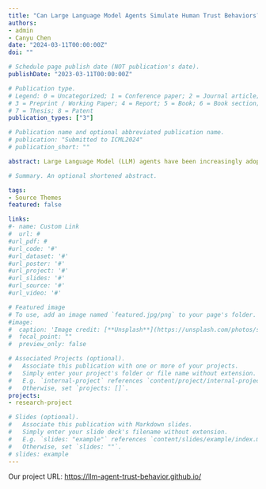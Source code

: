 ```yaml
---
title: "Can Large Language Model Agents Simulate Human Trust Behaviors?"
authors:
- admin
- Canyu Chen
date: "2024-03-11T00:00:00Z"
doi: ""

# Schedule page publish date (NOT publication's date).
publishDate: "2023-03-11T00:00:00Z"

# Publication type.
# Legend: 0 = Uncategorized; 1 = Conference paper; 2 = Journal article;
# 3 = Preprint / Working Paper; 4 = Report; 5 = Book; 6 = Book section;
# 7 = Thesis; 8 = Patent
publication_types: ["3"]

# Publication name and optional abbreviated publication name.
# publication: "Submitted to ICML2024"
# publication_short: ""

abstract: Large Language Model (LLM) agents have been increasingly adopted as simulation tools to model humans in applications such as social science. However, one fundamental question remains can LLM agents really simulate human behaviors? In this paper, we focus on one of the most critical behaviors in human interactions, trust, and aim to investigate whether or not LLM agents can simulate human trust behaviors. We first find that LLM agents generally exhibit trust behaviors, referred to as agent trust, under the framework of Trust Games, which are widely recognized in behavioral economics. Then, we discover that LLM agents can have high behavioral alignment with humans regarding trust behaviors, indicating the feasibility to simulate human trust behaviors with LLM agents. In addition, we probe into the biases in agent trust and the differences in agent trust towards agents and humans. We also explore the intrinsic properties of agent trust under conditions including advanced reasoning strategies and external manipulations. We further offer important implications for various scenarios where trust is paramount. Our study represents a significant step in understanding the behaviors of LLM agents and the LLM-human analogy. The code is here.

# Summary. An optional shortened abstract.

tags:
- Source Themes
featured: false

links:
#- name: Custom Link
#  url: #
#url_pdf: #
#url_code: '#'
#url_dataset: '#'
#url_poster: '#'
#url_project: '#'
#url_slides: '#'
#url_source: '#'
#url_video: '#'

# Featured image
# To use, add an image named `featured.jpg/png` to your page's folder. 
#image:
#  caption: 'Image credit: [**Unsplash**](https://unsplash.com/photos/s9CC2SKySJM)'
#  focal_point: ""
#  preview_only: false

# Associated Projects (optional).
#   Associate this publication with one or more of your projects.
#   Simply enter your project's folder or file name without extension.
#   E.g. `internal-project` references `content/project/internal-project/index.md`.
#   Otherwise, set `projects: []`.
projects:
- research-project

# Slides (optional).
#   Associate this publication with Markdown slides.
#   Simply enter your slide deck's filename without extension.
#   E.g. `slides: "example"` references `content/slides/example/index.md`.
#   Otherwise, set `slides: ""`.
# slides: example
---
```


<!-- {{% callout note %}}
Create your slides in Markdown - click the *Slides* button to check out the example.
{{% /callout %}} -->

<!-- At present, the paper has not yet been published, and relevant materials will not be displayed. -->
Our project URL: https://llm-agent-trust-behavior.github.io/